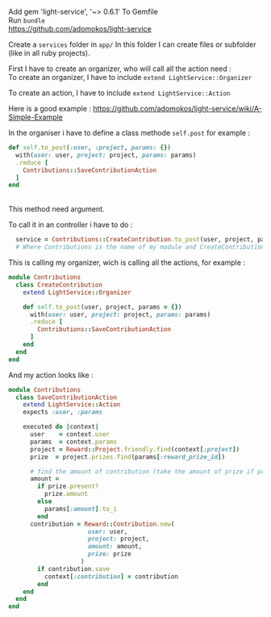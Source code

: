 Add gem 'light-service', '~> 0.6.1'
To Gemfile <br>
Run `bundle` <br>
https://github.com/adomokos/light-service <br>

Create a `services` folder in `app/`
In this folder I can create files or subfolder (like in all ruby projects). <br>

First I have to create an organizer, who will call all the action need : <br>
To create an organizer, I have to include `extend LightService::Organizer` <br>

To create an action, I have to include `extend LightService::Action` <br>

Here is a good example : https://github.com/adomokos/light-service/wiki/A-Simple-Example
<br>


In the organiser i have to define a class methode `self.post` for example :

```ruby
def self.to_post(:user, :project, params: {})
  with(user: user, project: project, params: params)
  .reduce [
    Contributions::SaveContributionAction
  ]
end
```
<br>
This method need argument. <br>

To call it in an controller i have to do :
```ruby
  service = Contributions::CreateContribution.to_post(user, project, params)
  # Where Contributions is the name of my module and CreateContribution the name of my class
```

This is calling my organizer, wich is calling all the actions, for example :

```ruby
module Contributions
  class CreateContribution
    extend LightService::Organizer

    def self.to_post(user, project, params = {})
      with(user: user, project: project, params: params)
      .reduce [
        Contributions::SaveContributionAction
      ]
    end
  end
end
```

And my action looks like :
```ruby
module Contributions
  class SaveContributionAction
    extend LightService::Action
    expects :user, :params

    executed do |context|
      user    = context.user
      params  = context.params
      project = Reward::Project.friendly.find(context[:project])
      prize  = project.prizes.find(params[:reward_prize_id])

      # find the amount of contribution (take the amount of prize if present)
      amount =
        if prize.present?
          prize.amount
        else
          params[:amount].to_i
        end
      contribution = Reward::Contribution.new(
                      user: user,
                      project: project,
                      amount: amount,
                      prize: prize
                    )
        if contribution.save
          context[:contribution] = contribution
        end
    end
  end
end
```
